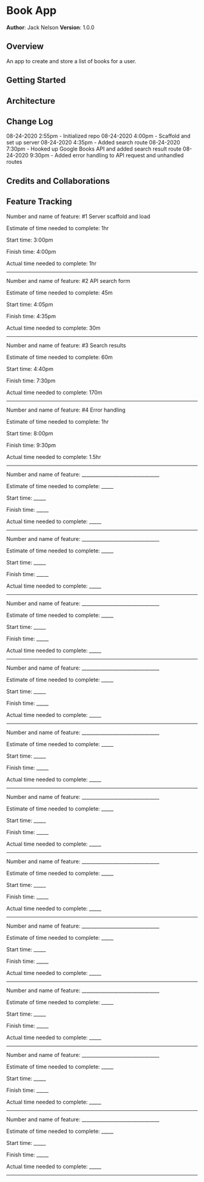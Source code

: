 # Book App

**Author**: Jack Nelson
**Version**: 1.0.0

## Overview

An app to create and store a list of books for a user.

## Getting Started
<!-- What are the steps that a user must take in order to build this app on their own machine and get it running? -->

## Architecture
<!-- Provide a detailed description of the application design. What technologies (languages, libraries, etc) you're using, and any other relevant design information. -->

## Change Log

08-24-2020 2:55pm - Initialized repo
08-24-2020 4:00pm - Scaffold and set up server
08-24-2020 4:35pm - Added search route
08-24-2020 7:30pm - Hooked up Google Books API and added search result route
08-24-2020 9:30pm - Added error handling to API request and unhandled routes

## Credits and Collaborations



## Feature Tracking

Number and name of feature: #1 Server scaffold and load

Estimate of time needed to complete: 1hr

Start time: 3:00pm

Finish time: 4:00pm

Actual time needed to complete: 1hr

---

Number and name of feature: #2 API search form

Estimate of time needed to complete: 45m

Start time: 4:05pm

Finish time: 4:35pm

Actual time needed to complete: 30m

---

Number and name of feature: #3 Search results

Estimate of time needed to complete: 60m

Start time: 4:40pm

Finish time: 7:30pm

Actual time needed to complete: 170m

---

Number and name of feature: #4 Error handling

Estimate of time needed to complete: 1hr

Start time: 8:00pm

Finish time: 9:30pm

Actual time needed to complete: 1.5hr

---

Number and name of feature: ________________________________

Estimate of time needed to complete: _____

Start time: _____

Finish time: _____

Actual time needed to complete: _____

---

Number and name of feature: ________________________________

Estimate of time needed to complete: _____

Start time: _____

Finish time: _____

Actual time needed to complete: _____

---

Number and name of feature: ________________________________

Estimate of time needed to complete: _____

Start time: _____

Finish time: _____

Actual time needed to complete: _____

---

Number and name of feature: ________________________________

Estimate of time needed to complete: _____

Start time: _____

Finish time: _____

Actual time needed to complete: _____

---

Number and name of feature: ________________________________

Estimate of time needed to complete: _____

Start time: _____

Finish time: _____

Actual time needed to complete: _____

---

Number and name of feature: ________________________________

Estimate of time needed to complete: _____

Start time: _____

Finish time: _____

Actual time needed to complete: _____

---

Number and name of feature: ________________________________

Estimate of time needed to complete: _____

Start time: _____

Finish time: _____

Actual time needed to complete: _____

---

Number and name of feature: ________________________________

Estimate of time needed to complete: _____

Start time: _____

Finish time: _____

Actual time needed to complete: _____

---

Number and name of feature: ________________________________

Estimate of time needed to complete: _____

Start time: _____

Finish time: _____

Actual time needed to complete: _____

---

Number and name of feature: ________________________________

Estimate of time needed to complete: _____

Start time: _____

Finish time: _____

Actual time needed to complete: _____

---

Number and name of feature: ________________________________

Estimate of time needed to complete: _____

Start time: _____

Finish time: _____

Actual time needed to complete: _____

---
